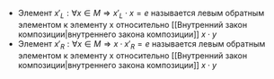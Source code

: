 - Элемент $x'_L: \forall x \in M \Rightarrow x'_L \cdot x = e$ называется левым обратным элементом к элементу x относительно [[Внутренний закон композиции|внутреннего закона композиции]] $x\cdot y$
- Элемент $x'_R: \forall x \in M \Rightarrow x\cdot x'_R = e$ называется левым обратным элементом к элементу x относительно [[Внутренний закон композиции|внутреннего закона композиции]] $x\cdot y$